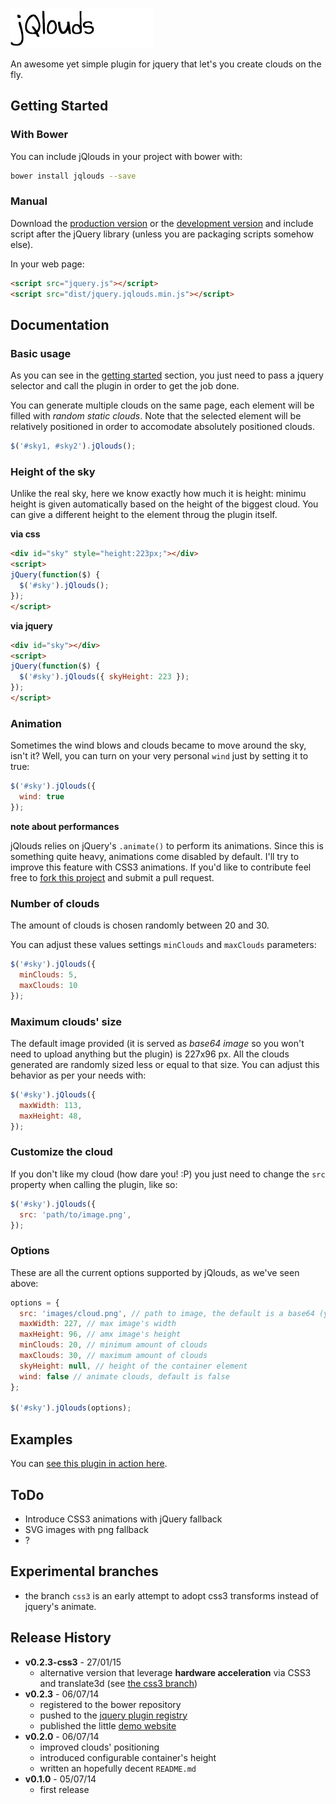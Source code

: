 ![jQlouds logo](logo.jpg "jQlouds logo")

An awesome yet simple plugin for jquery that let's you create clouds on the fly.

## Getting Started

### With Bower
You can include jQlouds in your project with bower with:

```bash
bower install jqlouds --save
```

### Manual
Download the [production version][min] or the [development version][max] and include script after the jQuery library (unless you are packaging scripts somehow else).

[min]: https://github.com/enricodeleo/jqlouds/releases/download/0.2.0/jquery.jqlouds.min.js
[max]: https://github.com/enricodeleo/jqlouds/releases/download/0.2.0/jquery.jqlouds.js

In your web page:

```html
<script src="jquery.js"></script>
<script src="dist/jquery.jqlouds.min.js"></script>
```

## Documentation

### Basic usage
As you can see in the [getting started](#getting-started) section, you just need to pass a jquery selector and call the plugin in order
to get the job done.

You can generate multiple clouds on the same page, each element will be filled with _random static clouds_. Note that the selected element will be relatively positioned in order to accomodate absolutely positioned clouds.

```javascript
$('#sky1, #sky2').jQlouds();
```

### Height of the sky
Unlike the real sky, here we know exactly how much it is height: minimu height is given automatically based on the height of the biggest cloud. You can give a different height to the element throug the plugin itself.

__via css__

```html
<div id="sky" style="height:223px;"></div>
<script>
jQuery(function($) {
  $('#sky').jQlouds();
});
</script>
```

__via jquery__
```html
<div id="sky"></div>
<script>
jQuery(function($) {
  $('#sky').jQlouds({ skyHeight: 223 });
});
</script>
```

### Animation
Sometimes the wind blows and clouds became to move around the sky, isn't it? Well, you can turn on your very personal `wind` just by setting it to true:

```javascript
$('#sky').jQlouds({
  wind: true
});
```

__note about performances__

jQlouds relies on jQuery's `.animate()` to perform its animations. Since this is something quite heavy, animations come disabled by default. I'll try to improve this feature with CSS3 animations. If you'd like to contribute feel free to [fork this project](https://github.com/enricodeleo/jqlouds/fork) and submit a pull request.

### Number of clouds
The amount of clouds is chosen randomly between 20 and 30.

You can adjust these values settings `minClouds` and `maxClouds` parameters:

```javascript
$('#sky').jQlouds({
  minClouds: 5,
  maxClouds: 10
});
```

### Maximum clouds' size
The default image provided (it is served as _base64 image_ so you won't need to upload anything but the plugin) is 227x96 px. All the clouds generated are randomly sized less or equal to that size. You can adjust this behavior as per your needs with:

```javascript
$('#sky').jQlouds({
  maxWidth: 113,
  maxHeight: 48,
});
```

### Customize the cloud
If you don't like my cloud (how dare you! :P) you just need to change the `src` property when calling the plugin, like so:

```javascript
$('#sky').jQlouds({
  src: 'path/to/image.png',
});
```

### Options
These are all the current options supported by jQlouds, as we've seen above:

```javascript
options = {
  src: 'images/cloud.png', // path to image, the default is a base64 (you can see the actual string in sources)
  maxWidth: 227, // max image's width
  maxHeight: 96, // amx image's height
  minClouds: 20, // minimum amount of clouds
  maxClouds: 30, // maximum amount of clouds
  skyHeight: null, // height of the container element
  wind: false // animate clouds, default is false
};

$('#sky').jQlouds(options);
```

## Examples
You can [see this plugin in action here][example].

[example]: http://enricodeleo.github.io/jqlouds/

## ToDo
- Introduce CSS3 animations with jQuery fallback
- SVG images with png fallback
- ?

## Experimental branches
* the branch `css3` is an early attempt to adopt css3 transforms instead of jquery's animate.

## Release History
* __v0.2.3-css3__ - 27/01/15
  * alternative version that leverage __hardware acceleration__ via CSS3 and translate3d (see [the css3 branch](https://github.com/enricodeleo/jqlouds/tree/css3))
* __v0.2.3__ -  06/07/14
  * registered to the bower repository
  * pushed to the [jquery plugin registry](http://plugins.jquery.com/jqlouds/)
  * published the little [demo website](http://enricodeleo.github.io/jqlouds/)
* __v0.2.0__ -  06/07/14
  * improved clouds' positioning
  * introduced configurable container's height
  * written an hopefully decent `README.md`
* __v0.1.0__ - 05/07/14
  * first release
